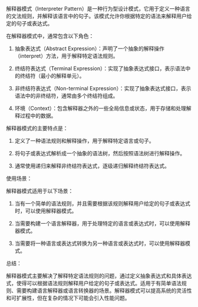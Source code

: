 解释器模式（Interpreter Pattern）是一种行为型设计模式，它用于定义一种语言的文法规则，并解释该语言中的句子。该模式允许你根据特定的语法来解释用户给定的句子或表达式。

在解释器模式中，通常包含以下角色：

1. 抽象表达式（Abstract Expression）：声明了一个抽象的解释操作（interpret）方法，用于解释特定语法规则。

2. 终结符表达式（Terminal Expression）：实现了抽象表达式接口，表示语法中的终结符（最小的解释单元）。

3. 非终结符表达式（Non-terminal Expression）：实现了抽象表达式接口，表示语法中的非终结符，通常由多个终结符组成。

4. 环境（Context）：包含解释器之外的一些全局信息或状态，用于存储和处理解释过程中的数据。

解释器模式的主要特点是：

1. 定义了一种语法规则和解释操作，用于解释特定语言或句子。

2. 将句子或表达式解析成一个抽象的语法树，然后按照语法树进行解释操作。

3. 通常使用递归来解释非终结符表达式，逐级递归解释终结符表达式。

使用场景：

解释器模式适用于以下场景：

1. 当有一个简单的语法规则，并且需要根据该规则解释用户给定的句子或表达式时，可以使用解释器模式。

2. 当需要构建一个语言解释器，用于处理特定的语言或表达式时，可以使用解释器模式。

3. 当需要将一种语言或表达式转换为另一种语言或表达式时，可以使用解释器模式。

总结：

解释器模式主要解决了解释特定语法规则的问题，通过定义抽象表达式和具体表达式，使得可以根据语法规则解释用户给定的句子或表达式。适用于有简单语法规则、需要构建语言解释器或语言转换器的场景。解释器模式可以提高系统的灵活性和可扩展性，但在复杂的情况下可能会引入性能问题。